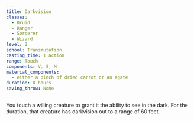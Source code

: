 ```yaml
---
title: Darkvision
classes:
  - Druid
  - Ranger
  - Sorcerer
  - Wizard
level: 2
school: Transmutation
casting_time: 1 action
range: Touch
components: V, S, M
material_components:
  - either a pinch of dried carrot or an agate
duration: 8 hours
saving_throw: None
---
```


You touch a willing creature to grant it the ability to see in the dark. For the duration, that creature has darkvision out to a range of 60 feet.
